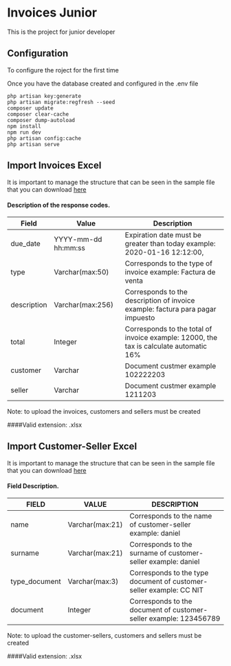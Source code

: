 # Invoices Junior

This is the project for junior developer

## Configuration

To configure the roject for the first time

Once you have the database created and configured in the .env file
```
php artisan key:generate
php artisan migrate:regfresh --seed
composer update
composer clear-cache
composer dump-autoload
npm install
npm run dev
php artisan config:cache
php artisan serve
```


## Import Invoices Excel

It is important to manage the structure that can be seen in the 
sample file that you can download [here](https://drive.google.com/open?id=10b_xJ94fCwb4JShHft0CxvdHc9kj1Eb8)
#### Description of the response codes.

| Field       | Value                | Description                                                                            |
|-------------|----------------------|----------------------------------------------------------------------------------------|
| due_date    | YYYY-mm-dd hh:mm:ss  | Expiration date must be greater than today example: 2020-01-16 12:12:00,               |
| type        | Varchar(max:50)      | Corresponds to the type of invoice example: Factura de venta                           |
| description | Varchar(max:256)     | Corresponds to the description of invoice example: factura para pagar impuesto         |
| total       | Integer              | Corresponds to the total of invoice example: 12000, the tax is calculate automatic 16% |
| customer    | Varchar              | Document custmer example 102222203                                                     |
| seller      | Varchar              | Document custmer example 1211203                                                       |

Note: to upload the invoices, customers and sellers must be created

####Valid extension: 
.xlsx

## Import Customer-Seller Excel

It is important to manage the structure that can be seen in the 
sample file that you can download [here](https://drive.google.com/open?id=1HZAcBO_KUyLal8SZsFE5dPAn6a5T5sPJ)
#### Field Description.

| FIELD         	| VALUE           	| DESCRIPTION                                                         	|
|---------------	|-----------------	|---------------------------------------------------------------------	|
| name          	| Varchar(max:21) 	| Corresponds to the name of customer-seller example: daniel          	|
| surname       	| Varchar(max:21) 	| Corresponds to the surname of customer-seller example: daniel       	|
| type_document 	| Varchar(max:3)  	| Corresponds to the type document of customer-seller example: CC NIT 	|
| document      	| Integer         	| Corresponds to the document of customer-seller example: 123456789   	|

Note: to upload the customer-sellers, customers and sellers must be created

####Valid extension: 
.xlsx
